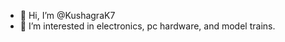 - 👋 Hi, I’m @KushagraK7
- 👀 I’m interested in electronics, pc hardware, and model trains.

<!---
KushagraK7/KushagraK7 is a ✨ special ✨ repository because its `README.md` (this file) appears on your GitHub profile.
You can click the Preview link to take a look at your changes.
--->

